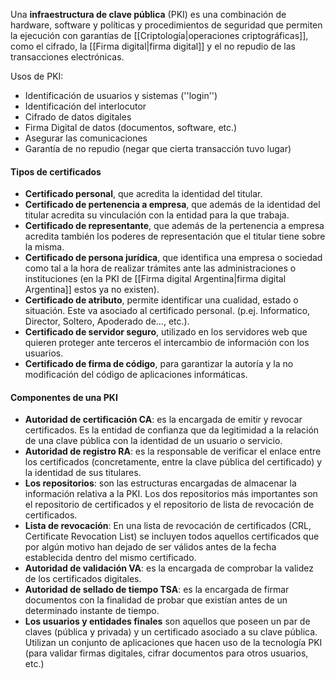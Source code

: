 Una **infraestructura de clave pública** (PKI) es una combinación de hardware, software y políticas y procedimientos de seguridad que permiten la ejecución con garantías de [[Criptología|operaciones criptográficas]], como el cifrado, la [[Firma digital|firma digital]] y el no repudio de las transacciones electrónicas.

Usos de PKI:
- Identificación de usuarios y sistemas (''login'')
- Identificación del interlocutor
- Cifrado de datos digitales
- Firma Digital de datos (documentos, software, etc.)
- Asegurar las comunicaciones
- Garantía de no repudio (negar que cierta transacción tuvo lugar)

#### Tipos de certificados
- **Certificado personal**, que acredita la identidad del titular. 
- **Certificado de pertenencia a empresa**, que además de la identidad del titular acredita su vinculación con la entidad para la que trabaja. 
- **Certificado de representante**, que además de la pertenencia a empresa acredita también los poderes de representación que el titular tiene sobre la misma.
- **Certificado de persona jurídica**, que identifica una empresa o sociedad como tal a la hora de realizar trámites ante las administraciones o instituciones (en la PKI de [[Firma digital Argentina|firma digital Argentina]] estos ya no existen).
- **Certificado de atributo**, permite identificar una cualidad, estado o situación. Este va asociado al certificado personal. (p.ej. Informatico, Director, Soltero, Apoderado de..., etc.).
- **Certificado de servidor seguro**, utilizado en los servidores web que quieren proteger ante terceros el intercambio de información con los usuarios.
- **Certificado de firma de código**, para garantizar la autoría y la no modificación del código de aplicaciones informáticas.

#### Componentes de una PKI
- **Autoridad de certificación CA**: es la encargada de emitir y revocar certificados. Es la entidad de confianza que da legitimidad a la relación de una clave pública con la identidad de un usuario o servicio. 
- **Autoridad de registro RA**: es la responsable de verificar el enlace entre los certificados (concretamente, entre la clave pública del certificado) y la identidad de sus titulares.
- **Los repositorios**: son las estructuras encargadas de almacenar la información relativa a la PKI. Los dos repositorios más importantes son el repositorio de certificados y el repositorio de lista de revocación de certificados.
- **Lista de revocación**: En una lista de revocación de certificados (CRL, Certificate Revocation List) se incluyen todos aquellos certificados que por algún motivo han dejado de ser válidos antes de la fecha establecida dentro del mismo certificado.
- **Autoridad de validación VA**: es la encargada de comprobar la validez de los certificados digitales.
- **Autoridad de sellado de tiempo TSA**: es la encargada de firmar documentos con la finalidad de probar que existían antes de un determinado instante de tiempo.
- **Los usuarios y entidades finales** son aquellos que poseen un par de claves (pública y privada) y un certificado asociado a su clave pública. Utilizan un conjunto de aplicaciones que hacen uso de la tecnología PKI (para validar firmas digitales, cifrar documentos para otros usuarios, etc.)